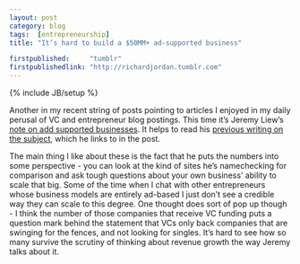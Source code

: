 ```yaml
---
layout: post
category: blog
tags:  [entrepreneurship]
title: "It’s hard to build a $50MM+ ad-supported business"

firstpublished:     "tumblr"
firstpublishedlink: "http://richardjordan.tumblr.com"
---
```

{% include JB/setup %}

Another in my recent string of posts pointing to articles I enjoyed in my daily perusal of VC and entrepreneur blog postings.  This time it’s Jeremy Liew’s [note on add supported businesses](http://lsvp.com/2009/12/08/how-to-measure-how-well-an-online-media-company-is-scaling/).  It helps to read his [previous writing on the subject](http://lsvp.com/2007/02/26/three-ways-to-build-an-online-media-business-to-50m-in-revenue/), which he links to in the post.

The main thing I like about these is the fact that he puts the numbers into some perspective - you can look at the kind of sites he’s namechecking for comparison and ask tough questions about your own business’ ability to scale that big.  Some of the time when I chat with other entrepreneurs whose business models are entirely ad-based I just don’t see a credible way they can scale to this degree.  One thought does sort of pop up though - I think the number of those companies that receive VC funding puts a question mark behind the statement that VCs only back companies that are swinging for the fences, and not looking for singles.  It’s hard to see how so many survive the scrutiny of thinking about revenue growth the way Jeremy talks about it.
